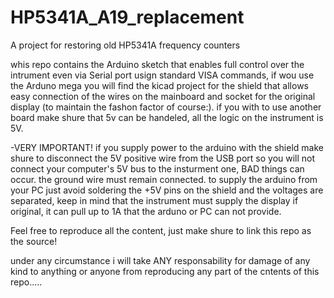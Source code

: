 # HP5341A_A19_replacement

A project for restoring old HP5341A frequency counters

whis repo contains the Arduino sketch that enables full control over the intrument even via Serial port usign standard VISA commands, if wou use the Arduno mega you will find the kicad project for the shield that allows easy connection of the wires on the mainboard and socket for the original display (to maintain the fashon factor of course:).
if you with to use another board make shure that 5v can be handeled, all the logic on the instrument is 5V.

-VERY IMPORTANT!
if you supply power to the arduino with the shield make shure to disconnect the 5V positive wire from the USB port so you will not connect your computer's 5V bus to the insturment one, BAD things can occur. the ground wire must remain connected. to supply the arduino from your PC just avoid soldering the +5V pins on the shield and the voltages are separated, keep in mind that the instrument must supply the display if original, it can pull up to 1A that the arduno or PC can not provide.


Feel free to reproduce all the content, just make shure to link this repo as the source!

under any circumstance i will take ANY responsability for damage of any kind to anything or anyone from reproducing any part of the cntents of this repo.....
